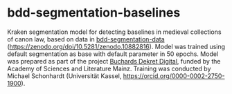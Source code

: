 # bdd-segmentation-baselines
Kraken segmentation model for detecting baselines in medieval collections of canon law, based on data in [bdd-segmentation-data](https://github.com/michaelscho/bdd-segmentation-data) (https://zenodo.org/doi/10.5281/zenodo.10882816).
Model was trained using default segmentation as base with default parameter in 50 epochs.
Model was prepared as part of the project [Buchards Dekret Digital](https://www.adwmainz.de/projekte/burchards-dekret-digital/informationen.html), funded by the Academy of Sciences and Literature Mainz. 
Training was conducted by Michael Schonhardt (Universität Kassel, https://orcid.org/0000-0002-2750-1900).

